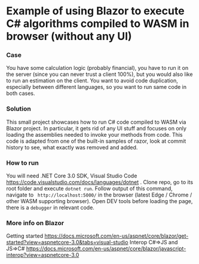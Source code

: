 # Example of using Blazor to execute C# algorithms  compiled to WASM in browser (without any UI)

### Case
You have some calculation logic (probably financial), you have to run it on the server (since you can never trust a client 100%), but you would also like to run an estimation on the client. You want to avoid code duplication, especially between different languages, so you want to run same code in both cases. 

### Solution
This small project showcases how to run C# code compiled to WASM via Blazor project. In particular, it gets rid of any UI stuff and focuses on only loading the assemblies needed to invoke your methods from code. This code is adapted from one of the built-in samples of razor, look at commit history to see, what exactly was removed and added.

### How to run
You will need .NET Core 3.0 SDK, Visual Studio Code https://code.visualstudio.com/docs/languages/dotnet .
Clone repo, go to its root folder and execute `dotnet run`. Follow output of this command, navigate to ` http://localhost:5000/` in the browser (latest Edge / Chrome / other WASM supporting browser). Open DEV tools before loading the page, there is a `debugger` in relevant code. 

###  More info on Blazor
Getting started 
https://docs.microsoft.com/en-us/aspnet/core/blazor/get-started?view=aspnetcore-3.0&tabs=visual-studio
Interop C#=>JS and JS=>C#
https://docs.microsoft.com/en-us/aspnet/core/blazor/javascript-interop?view=aspnetcore-3.0
